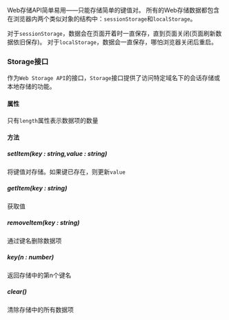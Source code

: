 Web存储API简单易用——只能存储简单的键值对。
所有的Web存储数据都包含在浏览器内两个类似对象的结构中：`sessionStorage`和`localStorage`。

对于`sessionStorage`，数据会在页面开着时一直保存，直到页面关闭(页面刷新数据依旧保存)。
对于`localStorage`，数据会一直保存，哪怕浏览器关闭后重启。

### Storage接口
作为`Web Storage API`的接口，`Storage`接口提供了访问特定域名下的会话存储或本地存储的功能。
#### 属性
只有`length`属性表示数据项的数量
#### 方法
##### setItem(key : string,value : string)
将键值对存储。如果键已存在，则更新`value`
##### getItem(key : string)
获取值
##### removeItem(key : string)
通过键名删除数据项
##### key(n : number)
返回存储中的第n个键名
##### clear()
清除存储中的所有数据项